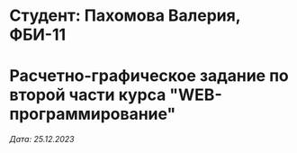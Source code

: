 # Студент: Пахомова Валерия, ФБИ-11

# Расчетно-графическое задание по второй части курса "WEB-программирование"

*Дата: 25.12.2023*
